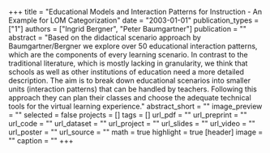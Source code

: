 +++
title = "Educational Models and Interaction Patterns for Instruction - An Example for LOM Categorization"
date = "2003-01-01"
publication_types = ["1"]
authors = ["Ingrid Bergner", "Peter Baumgartner"]
publication = ""
abstract = "Based on the didactical scenario approach by Baumgartner/Bergner we explore over 50 educational interaction patterns, which are the components of every learning scenario. In contrast to the traditional literature, which is mostly lacking in granularity, we think that schools as well as other institutions of education need a more detailed description. The aim is to break down educational scenarios into smaller units (interaction patterns) that can be handled by teachers. Following this approach they can plan their classes and choose the adequate technical tools for the virtual learning experience."
abstract_short = ""
image_preview = ""
selected = false
projects = []
tags = []
url_pdf = ""
url_preprint = ""
url_code = ""
url_dataset = ""
url_project = ""
url_slides = ""
url_video = ""
url_poster = ""
url_source = ""
math = true
highlight = true
[header]
image = ""
caption = ""
+++
